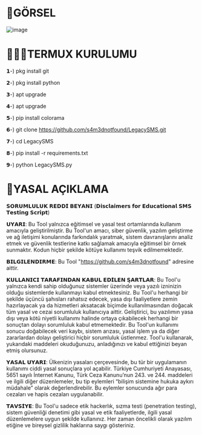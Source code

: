 # 📸GÖRSEL
![image](https://github.com/user-attachments/assets/093280e8-935b-4e1d-ae4e-fffa80c6f1f1)  

# 👨🏻‍💻TERMUX KURULUMU
𝟭-) pkg install git

𝟮-) pkg install python

𝟯-) apt upgrade

𝟰-) apt upgrade

𝟱-) pip install colorama

𝟲-) git clone https://github.com/s4m3dnotfound/LegacySMS.git

𝟳-) cd LegacySMS

𝟴-) pip install -r requirements.txt

𝟵-) python LegacySMS.py

# 📜YASAL AÇIKLAMA
𝗦𝗢𝗥𝗨𝗠𝗟𝗨𝗟𝗨𝗞 𝗥𝗘𝗗𝗗𝗜̇ 𝗕𝗘𝗬𝗔𝗡𝗜 (𝗗𝗶𝘀𝗰𝗹𝗮𝗶𝗺𝗲𝗿𝘀 𝗳𝗼𝗿 𝗘𝗱𝘂𝗰𝗮𝘁𝗶𝗼𝗻𝗮𝗹 𝗦𝗠𝗦 𝗧𝗲𝘀𝘁𝗶𝗻𝗴 𝗦𝗰𝗿𝗶𝗽𝘁)

𝗨𝗬𝗔𝗥𝗜:
Bu Tool yalnızca eğitimsel ve yasal test ortamlarında kullanım amacıyla geliştirilmiştir.
Bu Tool'un amacı, siber güvenlik, yazılım geliştirme ve ağ iletişimi konularında farkındalık yaratmak, sistem davranışlarını analiz etmek ve güvenlik testlerine katkı sağlamak amacıyla eğitimsel bir örnek sunmaktır.
Kodun hiçbir şekilde kötüye kullanımı teşvik edilmemektedir.

𝗕𝗜𝗟𝗚𝗜𝗟𝗘𝗡𝗗𝗜𝗥𝗠𝗘:
Bu Tool "https://github.com/s4m3dnotfound" adresine aittir.

𝗞𝗨𝗟𝗟𝗔𝗡𝗜𝗖𝗜 𝗧𝗔𝗥𝗔𝗙𝗜𝗡𝗗𝗔𝗡 𝗞𝗔𝗕𝗨𝗟 𝗘𝗗𝗜̇𝗟𝗘𝗡 𝗦̧𝗔𝗥𝗧𝗟𝗔𝗥:
Bu Tool'u yalnızca kendi sahip olduğunuz sistemler üzerinde veya yazılı izninizin olduğu sistemlerde kullanmayı kabul etmektesiniz.
Bu Tool'u herhangi bir şekilde üçüncü şahısları rahatsız edecek, yasa dışı faaliyetlere zemin hazırlayacak ya da hizmetleri aksatacak biçimde kullanılmasından doğacak tüm yasal ve cezai sorumluluk kullanıcıya aittir. Geliştirici, bu yazılımın yasa dışı veya kötü niyetli kullanımı halinde ortaya çıkabilecek herhangi bir sonuçtan dolayı sorumluluk kabul etmemektedir.
Bu Tool'un kullanımı sonucu doğabilecek veri kaybı, sistem arızası, yasal işlem ya da diğer zararlardan dolayı geliştirici hiçbir sorumluluk üstlenmez.
Tool'u kullanarak, yukarıdaki maddeleri okuduğunuzu, anladığınızı ve kabul ettiğinizi beyan etmiş olursunuz.

𝗬𝗔𝗦𝗔𝗟 𝗨𝗬𝗔𝗥𝗜:
Ülkenizin yasaları çerçevesinde, bu tür bir uygulamanın kullanımı ciddi yasal sonuçlara yol açabilir.
Türkiye Cumhuriyeti Anayasası, 5651 sayılı İnternet Kanunu, Türk Ceza Kanunu’nun 243. ve 244. maddeleri ve ilgili diğer düzenlemeler, bu tip eylemleri “bilişim sistemine hukuka aykırı müdahale” olarak değerlendirebilir.
Bu eylemler sonucunda ağır para cezaları ve hapis cezaları uygulanabilir.

𝗧𝗔𝗩𝗦𝗜̇𝗬𝗘:
Bu Tool'u sadece etik hackerlık, sızma testi (penetration testing), sistem güvenliği denetimi gibi yasal ve etik faaliyetlerde, ilgili yasal düzenlemelere uygun şekilde kullanınız.
Her zaman öncelikli olarak yazılım etiğine ve bireysel gizlilik haklarına saygı gösteriniz.
